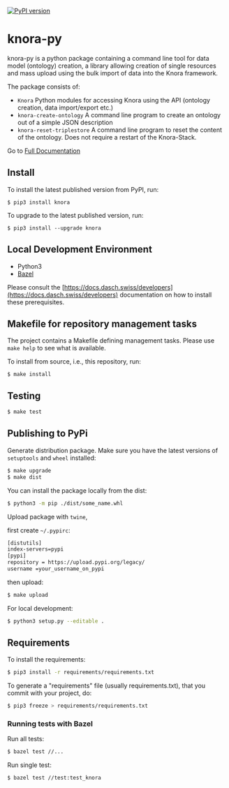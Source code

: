[![PyPI version](https://badge.fury.io/py/knora.svg)](https://badge.fury.io/py/knora)

# knora-py
knora-py is a python package containing a command line tool for data model (ontology) creation, a library allowing creation of single resources and mass upload using the bulk import of data into the Knora framework.

The package consists of:
- `Knora` Python modules for accessing Knora using the API (ontology creation, data import/export etc.)
- `knora-create-ontology` A command line program to create an ontology out of a simple JSON description
- `knora-reset-triplestore` A command line program to reset the content of the ontology. Does not require
   a restart of the Knora-Stack.  

Go to [Full Documentation](https://dasch-swiss.github.io/knora-py/)

## Install

To install the latest published version from PyPI, run:
```
$ pip3 install knora
```

To upgrade to the latest published version, run:
```
$ pip3 install --upgrade knora
```

## Local Development Environment

- Python3
- [Bazel](https://bazel.build)

Please consult the [https://docs.dasch.swiss/developers](https://docs.dasch.swiss/developers)
documentation on how to install these prerequisites.

## Makefile for repository management tasks

The project contains a Makefile defining management tasks. Please use
`make help` to see what is available.

To install from source, i.e., this repository, run:
```
$ make install
```

## Testing

```bash
$ make test
```

## Publishing to PyPi

Generate distribution package. Make sure you have the latest versions of `setuptools` and `wheel` installed:

```bash
$ make upgrade
$ make dist
```

You can install the package locally from the dist:

```bash
$ python3 -m pip ./dist/some_name.whl
```

Upload package with `twine`,

first create `~/.pypirc`:

```bash
[distutils] 
index-servers=pypi
[pypi] 
repository = https://upload.pypi.org/legacy/ 
username =your_username_on_pypi
```

then upload:

```bash
$ make upload
```

For local development:

```bash
$ python3 setup.py --editable .
```

## Requirements

To install the requirements:

```bash
$ pip3 install -r requirements/requirements.txt
```

To generate a "requirements" file (usually requirements.txt), that you commit with your project, do:

```bash
$ pip3 freeze > requirements/requirements.txt
```

### Running tests with Bazel

Run all tests:
```bash
$ bazel test //...
```

Run single test:
```bash
$ bazel test //test:test_knora
```
